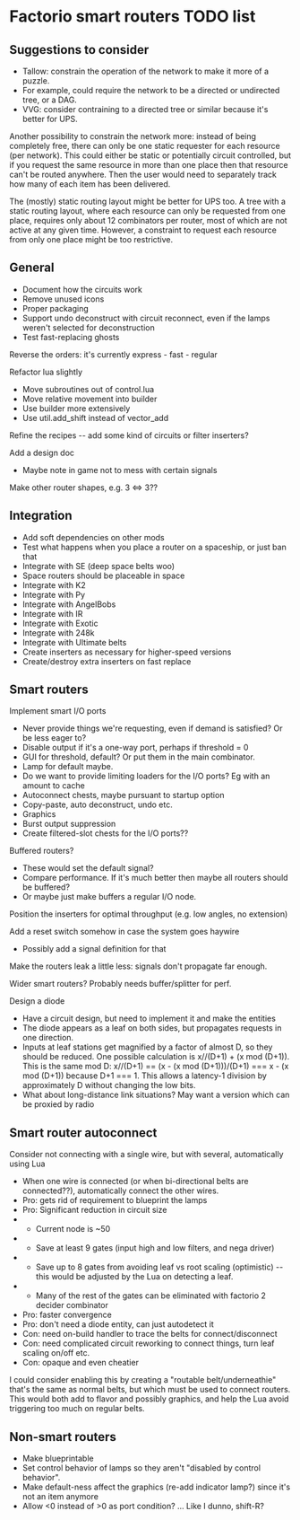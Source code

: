# Factorio smart routers TODO list

## Suggestions to consider

* Tallow: constrain the operation of the network to make it more of a puzzle.
* For example, could require the network to be a directed or undirected tree, or a DAG.
* VVG: consider contraining to a directed tree or similar because it's better for UPS.

Another possibility to constrain the network more: instead of being completely free,
there can only be one static requester for each resource (per network). This could either
be static or potentially circuit controlled, but if you request the same resource in
more than one place then that resource can't be routed anywhere.  Then the user would need
to separately track how many of each item has been delivered.

The (mostly) static routing layout might be better for UPS too.  A tree with a static
routing layout, where each resource can only be requested from one place, requires only
about 12 combinators per router, most of which are not active at any given time.
However, a constraint to request each resource from only one place might be too
restrictive.

## General
* Document how the circuits work
* Remove unused icons
* Proper packaging
* Support undo deconstruct with circuit reconnect, even if the lamps weren't selected for deconstruction
* Test fast-replacing ghosts

Reverse the orders: it's currently express - fast - regular

Refactor lua slightly
* Move subroutines out of control.lua
* Move relative movement into builder
* Use builder more extensively
* Use util.add_shift instead of vector_add

Refine the recipes -- add some kind of circuits or filter inserters?

Add a design doc
* Maybe note in game not to mess with certain signals

Make other router shapes, e.g. 3 <=> 3??

## Integration

* Add soft dependencies on other mods
* Test what happens when you place a router on a spaceship, or just ban that
* Integrate with SE (deep space belts woo)
* Space routers should be placeable in space
* Integrate with K2
* Integrate with Py
* Integrate with AngelBobs
* Integrate with IR
* Integrate with Exotic
* Integrate with 248k
* Integrate with Ultimate belts
* Create inserters as necessary for higher-speed versions
* Create/destroy extra inserters on fast replace

## Smart routers

Implement smart I/O ports
* Never provide things we're requesting, even if demand is satisfied?  Or be less eager to?
* Disable output if it's a one-way port, perhaps if threshold = 0
* GUI for threshold, default?  Or put them in the main combinator.
* Lamp for default maybe.
* Do we want to provide limiting loaders for the I/O ports?  Eg with an amount to cache
* Autoconnect chests, maybe pursuant to startup option
* Copy-paste, auto deconstruct, undo etc.
* Graphics
* Burst output suppression
* Create filtered-slot chests for the I/O ports??

Buffered routers?
* These would set the default signal?
* Compare performance.  If it's much better then maybe all routers should be buffered?
* Or maybe just make buffers a regular I/O node.

Position the inserters for optimal throughput (e.g. low angles, no extension)

Add a reset switch somehow in case the system goes haywire
* Possibly add a signal definition for that

Make the routers leak a little less: signals don't propagate far enough.

Wider smart routers?  Probably needs buffer/splitter for perf.

Design a diode
* Have a circuit design, but need to implement it and make the entities
* The diode appears as a leaf on both sides, but propagates requests in one direction.
* Inputs at leaf stations get magnified by a factor of almost D, so they should be reduced. One possible calculation is x//(D+1) + (x mod (D+1)).  This is the same mod D: x//(D+1) == (x - (x mod (D+1)))/(D+1) === x - (x mod (D+1)) because D+1 === 1.  This allows a latency-1 division by approximately D without changing the low bits.
* What about long-distance link situations?  May want a version which can be proxied by radio

## Smart router autoconnect

Consider not connecting with a single wire, but with several, automatically using Lua
* When one wire is connected (or when bi-directional belts are connected??), automatically connect the other wires.
* Pro: gets rid of requirement to blueprint the lamps
* Pro: Significant reduction in circuit size
* * Current node is ~50
* * Save at least 9 gates (input high and low filters, and nega driver)
* * Save up to 8 gates from avoiding leaf vs root scaling (optimistic) -- this would be adjusted by the Lua on detecting a leaf.
* * Many of the rest of the gates can be eliminated with factorio 2 decider combinator
* Pro: faster convergence
* Pro: don't need a diode entity, can just autodetect it
* Con: need on-build handler to trace the belts for connect/disconnect
* Con: need complicated circuit reworking to connect things, turn leaf scaling on/off etc.
* Con: opaque and even cheatier

I could consider enabling this by creating a "routable belt/underneathie" that's the same as normal belts, but which must be used to connect routers.  This would both add to flavor and possibly graphics, and help the Lua avoid triggering too much on regular belts.

## Non-smart routers

* Make blueprintable
* Set control behavior of lamps so they aren't "disabled by control behavior".
* Make default-ness affect the graphics (re-add indicator lamp?) since it's not an item anymore
* Allow <0 instead of >0 as port condition? ... Like I dunno, shift-R?
